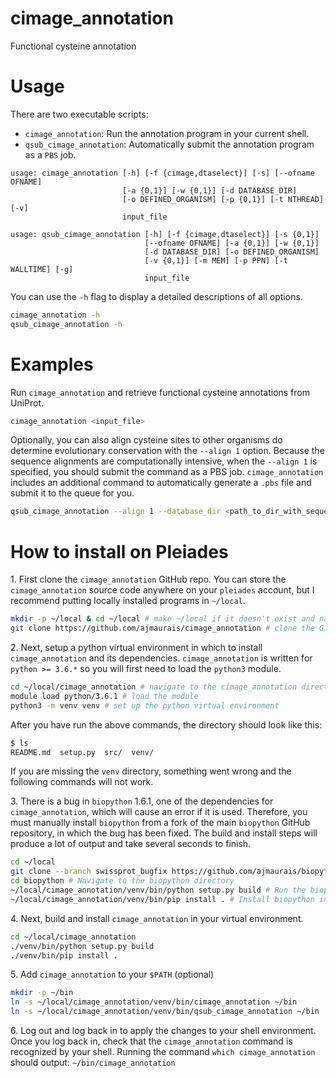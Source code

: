 # cimage_annotation
Functional cysteine annotation

# Usage
There are two executable scripts:

* `cimage_annotation`: Run the annotation program in your current shell.
* `qsub_cimage_annotation`: Automatically submit the annotation program as a `PBS` job.

```
usage: cimage_annotation [-h] [-f {cimage,dtaselect}] [-s] [--ofname OFNAME]
                         [-a {0,1}] [-w {0,1}] [-d DATABASE_DIR]
                         [-o DEFINED_ORGANISM] [-p {0,1}] [-t NTHREAD] [-v]
                         input_file

usage: qsub_cimage_annotation [-h] [-f {cimage,dtaselect}] [-s {0,1}]
                              [--ofname OFNAME] [-a {0,1}] [-w {0,1}]
                              [-d DATABASE_DIR] [-o DEFINED_ORGANISM]
                              [-v {0,1}] [-m MEM] [-p PPN] [-t WALLTIME] [-g]
                              input_file
```

You can use the `-h` flag to display a detailed descriptions of all options.
```bash
cimage_annotation -h
qsub_cimage_annotation -h
```

# Examples

Run `cimage_annotation` and retrieve functional cysteine annotations from UniProt.
```bash
cimage_annotation <input_file>
```

Optionally, you can also align cysteine sites to other organisms do determine evolutionary conservation with the `--align 1` option. Because the sequence alignments are computationally intensive, when the `--align 1` is specified, you should submit the command as a PBS job. `cimage_annotation` includes an additional command to automatically generate a `.pbs` file and submit it to the queue for you.
```bash
qsub_cimage_annotation --align 1 --database_dir <path_to_dir_with_sequence_databases> -g <input_file>
```

# How to install on Pleiades

1\. First clone the `cimage_annotation` GitHub repo. You can store the `cimage_annotation` source code anywhere on your `pleiades` account, but I recommend putting locally installed programs in `~/local`. 

```bash
mkdir -p ~/local & cd ~/local # make ~/local if it doesn't exist and navigate to it
git clone https://github.com/ajmaurais/cimage_annotation # clone the GitHub repository
```

2\. Next, setup a python virtual environment in which to install `cimage_annotation` and its dependencies. `cimage_annotation` is written for `python >= 3.6.*` so you will first need to load the `python3` module.

```bash
cd ~/local/cimage_annotation # navigate to the cimage_annotation directory
module load python/3.6.1 # load the module
python3 -m venv venv # set up the python virtual environment
```

After you have run the above commands, the directory should look like this:
```bash
$ ls
README.md  setup.py  src/  venv/
```
If you are missing the `venv` directory, something went wrong and the following commands will not work.

3\. There is a bug in `biopython` 1.6.1, one of the dependencies for `cimage_annotation`, which will cause an error if it is used. Therefore, you must manually install `biopython` from a fork of the main `biopython` GitHub repository, in which the bug has been fixed. The build and install steps will produce a lot of output and take several seconds to finish.

```bash
cd ~/local
git clone --branch swissprot_bugfix https://github.com/ajmaurais/biopython # Clone the biopython repo
cd biopython # Navigate to the biopython directory
~/local/cimage_annotation/venv/bin/python setup.py build # Run the biopython build script
~/local/cimage_annotation/venv/bin/pip install . # Install biopython in your virtual environment
```

4\. Next, build and install `cimage_annotation` in your virtual environment.

```bash
cd ~/local/cimage_annotation
./venv/bin/python setup.py build
./venv/bin/pip install .
```

5\. Add `cimage_annotation` to your `$PATH` (optional)

```bash
mkdir -p ~/bin
ln -s ~/local/cimage_annotation/venv/bin/cimage_annotation ~/bin
ln -s ~/local/cimage_annotation/venv/bin/qsub_cimage_annotation ~/bin
```

6\. Log out and log back in to apply the changes to your shell environment. Once you log back in, check that the `cimage_annotation` command is recognized by your shell. Running the command `which cimage_annotation` should output: `~/bin/cimage_annotation`
